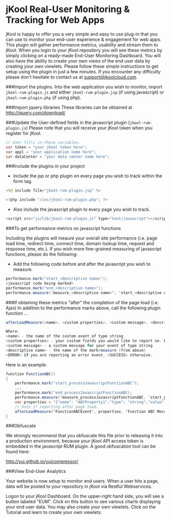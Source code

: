 # jKool Real-User Monitoring & Tracking for Web Apps

jKool is happy to offer you a very simple and easy to use plug-in that you can use to monitor your end-user experience & engagement for web apps. This plugin will gather performance metrics, usability and stream them to jKool. When you login to your jKool repository you will see these metrics by simply clicking on a ready-made End-User Monitoring Dashboard. You will also have the ability to create your own views of the end user data by creating your own viewlets. Please follow these simple instructions to get setup using the plugin in just a few minutes. If you encounter any difficulty please don't hesitate to contact us at support@jkoolcloud.com.

###Import the plugins.
Into the web application you wish to monitor, import `jkool-rum-plugin.js` and either `jkool-rum-plugin.jsp` (if using javascript) or `jkool-rum-plugin.php` (if using php).

###Import jquery libraries 
These libraries can be obtained at http://jquery.com/download/

###Update the User-defined fields in the javascript plugin (`jkool-rum-plugin.js`)
Please note that you will receive your jKool token when you register for jKool.
```java
// User fills in these variables.
var token = "your jKool token here"; 
var appl = "your application name here";
var dataCenter = "your data center name here";
```

###Include the plugins in your project

* Include the jsp or php plugin on every page you wish to track within the form tag.
```java
<%@ include file="jkool-rum-plugin.jsp" %>
```

```java
<?php include "/inc/jkool-rum-plugin.php"; ?>
```

* Also include the javascript plugin to every page you wish to track.  
```java
<script src="js/lib/jkool-rum-plugin.js" type="text/javascript"></script>
```
###To get performance metrics on javascript functions

Including the plugins will meaure your overall site performance (i.e. page load time, redirect time, connect time, domain lookup time, request and response time, etc.). If you wish more fine-grained measuring of javascript functions, please do the following:

* Add the following code before and after the javascript you wish to measure.
```java
performance.mark("start_<descriptive name>");  
<javascript code being marked>
performance.mark("end_<descriptive name>");  
performance.measure('measure_<descriptive name>', 'start_<descriptive name>', 'end_<descriptive name>');
```
###If obtaining these metrics "after" the completion of the page load (i.e. Ajax)
In addition to the performance marks above, call the following plugin function ...
```java
afterLoadMeasure(<name>, <custom properties>, <custom message>, <descriptive name>, <SUCCESS or ERROR>)

Where:
<name> - the name of the custom event of type string
<custom properties> - your custom fields you would like to report on. Each field should be in the following format and be of type string: {"name": "<name value>","type": <type value>,"value":"<value value>"},...
<custom message> - a custom message for your event of type string
<descriptive name> - the name of the mark/measure (from above)
<ERROR> if you are reporting an error event, <SUCCESS> otherwise.
```

Here is an example:

```java
function FunctionABC()
{
	performance.mark("start_processJavascriptFunctionABC");
	...
	performance.mark("end_processJavascriptFunctionABC);  
	performance.measure('measure_processJavascriptFunctionABC, 'start_processJavascriptFunctionABC, 'end_processJavascriptFunctionABC);	
	var properties = '{"name": "ABCProperty1","type": "string","value":"hello"},{"name": "ABCPropery2","type": "integer","value":"10"}';	
	// Only if reporting after page load.
	afterLoadMeasure('FunctionABCEvent', properties, 'Function ABC Message', 'processJavascriptFunctionABC, 'SUCCESS'); 
}
```

###Obfuscate

We strongly recommend that you obfuscate this file prior to releasing it into a production environment, because your jKool API access token is embedded in the javascript RUM plugin. A good obfuscation tool can be found here:

http://yui.github.io/yuicompressor/

###View End-User Analytics	
		
Your website is now setup to monitor end users. When a user hits a page, data will be posted to your repository in jKool via Restful Webservices.

Logon to your jKool Dashboard. On the upper-right hand side, you will see a button labeled "EUM". Click on this button to see various
charts displaying your end user data. You may also create your own viewlets. Click on the Tutorial and learn to create your own viewlets.
